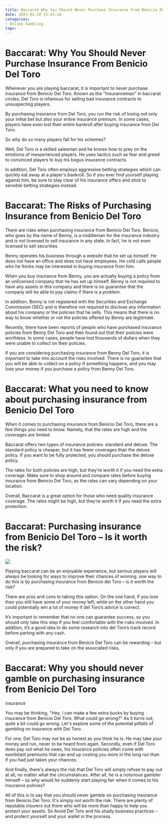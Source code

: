 ```yaml
---
title: Baccarat Why You Should Never Purchase Insurance From Benicio Del Toro
date: 2023-01-20 15:43:24
categories:
- Online Gambling
tags:
---
```



#  Baccarat: Why You Should Never Purchase Insurance From Benicio Del Toro

Whenever you are playing baccarat, it is important to never purchase insurance from Benicio Del Toro. Known as the "Insuranceman" in baccarat circles, Del Toro is infamous for selling bad insurance contracts to unsuspecting players.

By purchasing insurance from Del Toro, you run the risk of losing not only your initial bet but also your entire insurance premium. In some cases, players have even lost their entire bankroll after buying insurance from Del Toro.

So why do so many players fall for his schemes?

Well, Del Toro is a skilled salesman and he knows how to prey on the emotions of inexperienced players. He uses tactics such as fear and greed to convinced players to buy his bogus insurance contracts.

In addition, Del Toro often employs aggressive betting strategies which can quickly eat away at a player's bankroll. So if you ever find yourself playing against him, be sure to stay clear of his insurance offers and stick to sensible betting strategies instead.

#  Baccarat: The Risks of Purchasing Insurance from Benicio Del Toro

There are risks when purchasing insurance from Benicio Del Toro. Benicio, who goes by the name of Benny, is a middleman for the insurance industry and is not licensed to sell insurance in any state. In fact, he is not even licensed to sell securities.

Benny operates his business through a website that he set up himself. He does not have an office and does not have employees. He cold calls people who he thinks may be interested in buying insurance from him.

When you buy insurance from Benny, you are actually buying a policy from an unlicensed company that he has set up himself. Benny is not required to have any assets in this company and there is no guarantee that the company will be able to pay claims if there is a problem.

In addition, Benny is not registered with the Securities and Exchange Commission (SEC) and is therefore not required to disclose any information about his company or the policies that he sells. This means that there is no way to know whether or not the policies offered by Benny are legitimate.

Recently, there have been reports of people who have purchased insurance policies from Benny Del Toro and then found out that their policies were worthless. In some cases, people have lost thousands of dollars when they were unable to collect on their policies.

If you are considering purchasing insurance from Benny Del Toro, it is important to take into account the risks involved. There is no guarantee that you will be able to collect on a policy if something happens, and you may lose your money if you purchase a policy from Benny Del Toro.

#  Baccarat: What you need to know about purchasing insurance from Benicio Del Toro

When it comes to purchasing insurance from Benicio Del Toro, there are a few things you need to know. Namely, that the rates are high and the coverages are limited.

Baccarat offers two types of insurance policies: standard and deluxe. The standard policy is cheaper, but it has fewer coverages than the deluxe policy. If you want to be fully protected, you should purchase the deluxe policy.

The rates for both policies are high, but they’re worth it if you need the extra coverage. Make sure to shop around and compare rates before buying insurance from Benicio Del Toro, as the rates can vary depending on your location.

Overall, Baccarat is a great option for those who need quality insurance coverage. The rates might be high, but they’re worth it if you need the extra protection.

#  Baccarat: Purchasing insurance from Benicio Del Toro – Is it worth the risk?

![](https://images.theconversation.com/files/217352/original/file-20181007-112823-6xbrxo.jpg)

Playing baccarat can be an enjoyable experience, but serious players will always be looking for ways to improve their chances of winning. one way to do this is by purchasing insurance from Benicio del Toro – is it worth the risk?

There are pros and cons to taking this option. On the one hand, if you lose then you still have some of your money left, while on the other hand you could potentially win a lot of money if del Toro’s advice is correct.

It’s important to remember that no one can guarantee success, so you should only take this step if you feel comfortable with the risks involved. In addition, it’s a good idea to do some research into del Toro’s track record before parting with any cash.

Overall, purchasing insurance from Benicio Del Toro can be rewarding – but only if you are prepared to take on the associated risks.

#  Baccarat: Why you should never gamble on purchasing insurance from Benicio Del Toro

insurance

You may be thinking, "Hey, I can make a few extra bucks by buying insurance from Benicio Del Toro. What could go wrong?" As it turns out, quite a bit could go wrong. Let's explore some of the potential pitfalls of gambling on insurance with Del Toro.

For one, Del Toro may not be as honest as you think he is. He may take your money and run, never to be heard from again. Secondly, even if Del Toro does pay out what he owes, his insurance policies often come with exorbitant premiums that can end up costing you more in the long run than if you had just taken your chances.

And finally, there's always the risk that Del Toro will simply refuse to pay out at all, no matter what the circumstances. After all, he is a notorious gambler himself – so why would he suddenly start playing fair when it comes to his insurance policies?

All of this is to say that you should never gamble on purchasing insurance from Benicio Del Toro. It's simply not worth the risk. There are plenty of reputable insurers out there who will be more than happy to help you protect your assets. So Avoid Del Toro and his shady business practices – and protect yourself and your wallet in the process.